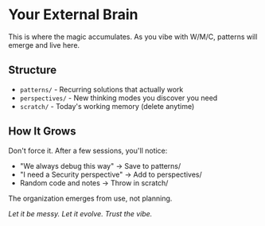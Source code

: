 # Your External Brain

This is where the magic accumulates. As you vibe with W/M/C, patterns will emerge and live here.

## Structure

- `patterns/` - Recurring solutions that actually work
- `perspectives/` - New thinking modes you discover you need
- `scratch/` - Today's working memory (delete anytime)

## How It Grows

Don't force it. After a few sessions, you'll notice:
- "We always debug this way" → Save to patterns/
- "I need a Security perspective" → Add to perspectives/
- Random code and notes → Throw in scratch/

The organization emerges from use, not planning.

*Let it be messy. Let it evolve. Trust the vibe.*
